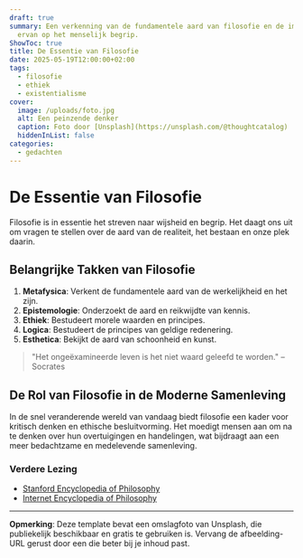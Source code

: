 ```yaml
---
draft: true
summary: Een verkenning van de fundamentele aard van filosofie en de impact
  ervan op het menselijk begrip.
ShowToc: true
title: De Essentie van Filosofie
date: 2025-05-19T12:00:00+02:00
tags:
  - filosofie
  - ethiek
  - existentialisme
cover:
  image: /uploads/foto.jpg
  alt: Een peinzende denker
  caption: Foto door [Unsplash](https://unsplash.com/@thoughtcatalog)
  hiddenInList: false
categories:
  - gedachten
---
```


# De Essentie van Filosofie

Filosofie is in essentie het streven naar wijsheid en begrip. Het daagt ons uit om vragen te stellen over de aard van de realiteit, het bestaan en onze plek daarin.

## Belangrijke Takken van Filosofie

1. **Metafysica**: Verkent de fundamentele aard van de werkelijkheid en het zijn.  
2. **Epistemologie**: Onderzoekt de aard en reikwijdte van kennis.  
3. **Ethiek**: Bestudeert morele waarden en principes.  
4. **Logica**: Bestudeert de principes van geldige redenering.  
5. **Esthetica**: Bekijkt de aard van schoonheid en kunst.  

> "Het ongeëxamineerde leven is het niet waard geleefd te worden." – Socrates

## De Rol van Filosofie in de Moderne Samenleving

In de snel veranderende wereld van vandaag biedt filosofie een kader voor kritisch denken en ethische besluitvorming. Het moedigt mensen aan om na te denken over hun overtuigingen en handelingen, wat bijdraagt aan een meer bedachtzame en medelevende samenleving.

### Verdere Lezing

- [Stanford Encyclopedia of Philosophy](https://plato.stanford.edu/)  
- [Internet Encyclopedia of Philosophy](https://www.iep.utm.edu/)  

---

**Opmerking**: Deze template bevat een omslagfoto van Unsplash, die publiekelijk beschikbaar en gratis te gebruiken is. Vervang de afbeelding-URL gerust door een die beter bij je inhoud past.
